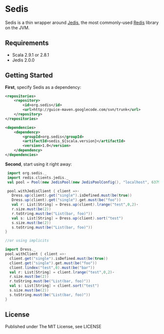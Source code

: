 Sedis
==========

Sedis is a thin wrapper around  [Jedis](https://github.com/xetorthio/jedis/),
the most commonly-used [Redis](http://redis.io) library on the JVM.


Requirements
------------

* Scala 2.9.1 or 2.8.1
* Jedis 2.0.0


Getting Started
---------------

**First**, specify Sedis as a dependency:

```xml
<repositories>
    <repository>
        <id>org.sedis</id>
        <url>http://guice-maven.googlecode.com/svn/trunk</url>
    </repository>
</repositories>

<dependencies>
    <dependency>
        <groupId>org.sedis</groupId>
        <artifactId>sedis_${scala.version}</artifactId>
        <version>1.0</version>
    </dependency>
</dependencies>
```

**Second**, start using it right away:

```scala
 import org.sedis._
 import redis.clients.jedis._
 val pool = Pool(new JedisPool(new JedisPoolConfig(), "localhost", 6379, 2000))

 pool.withJedisClient { client =>· 
   Dress.up(client).get("single").isDefined.must(be(true))
   Dress.up(client).get("single").get.must(be("foo"))
   val r: List[String] = Dress.up(client).lrange("test",0,2)·
   r.size.must(be(2))
   r.toString.must(be("List(bar, foo)"))
   val s: List[String] = Dress.up(client).sort("test")
   s.size.must(be(2))
   s.toString.must(be("List(bar, foo)"))
}   

//or using implicits

import Dress._
pool.withClient { client =>· 
  client.get("single").isDefined.must(be(true))
  client.get("single").get.must(be("foo"))
  client.lindex("test",0).must(be("bar"))
  val r: List[String] = client.lrange("test",0,2)·
  r.size.must(be(2))
  r.toString.must(be("List(bar, foo)"))
  val s: List[String] = client.sort("test")
  s.size.must(be(2))
  s.toString.must(be("List(bar, foo)"))
}
```



License
-------

Published under The MIT License, see LICENSE
